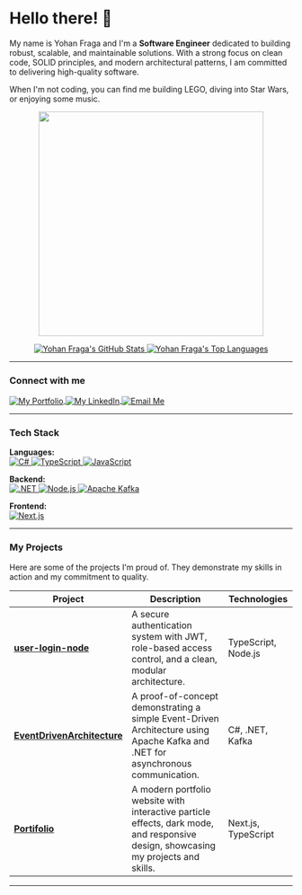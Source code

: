 
# Hello there! 👋

My name is Yohan Fraga and I'm a **Software Engineer** dedicated to building robust, scalable, and maintainable solutions. With a strong focus on clean code, SOLID principles, and modern architectural patterns, I am committed to delivering high-quality software.

When I'm not coding, you can find me building LEGO, diving into Star Wars, or enjoying some music.

<p align="center">
  <img src="https://media.giphy.com/media/v1.Y2lkPTc5MGI3NjExaDNzeHBxdHV3YWJ1eWFnaG0zdW44Z3p2MG9sMjQ0ZjM1YW44ejhkcCZlcD12MV9naWZzX3NlYXJjaCZjdD1n/mP47tgdWChow8/giphy.gif" width="400" />
</p>

<p align="center">
  <a href="https://github.com/yohanfraga">
    <img src="https://github-readme-stats.vercel.app/api?username=yohanfraga&show_icons=true&theme=dracula&include_all_commits=true&count_private=true" alt="Yohan Fraga's GitHub Stats" />
  </a>
  <a href="https://github.com/yohanfraga">
    <img src="https://github-readme-stats.vercel.app/api/top-langs/?username=yohanfraga&langs_count=3&theme=dracula" alt="Yohan Fraga's Top Languages" />
  </a>
</p>

---

### Connect with me

<p align="left">
  <a href="https://v0-typescript-portfolio-site-gamma.vercel.app" target="blank">
    <img align="center" src="https://img.shields.io/badge/Portfolio-000000?style=for-the-badge&logo=About.me&logoColor=white" alt="My Portfolio" />
  </a>
  <a href="https://linkedin.com/in/yohanfraga" target="blank">
    <img align="center" src="https://img.shields.io/badge/LinkedIn-0077B5?style=for-the-badge&logo=linkedin&logoColor=white" alt="My LinkedIn" />
  </a>
  <a href="mailto:yohanfragasantos@gmail.com" target="blank">
    <img align="center" src="https://img.shields.io/badge/Email-D14836?style=for-the-badge&logo=gmail&logoColor=white" alt="Email Me" />
  </a>
</p>

---

### Tech Stack

<p align="left">
  <strong>Languages:</strong><br/>
  <a href="https://learn.microsoft.com/en-us/dotnet/csharp/" target="_blank">
    <img src="https://img.shields.io/badge/C%23-239120?style=for-the-badge&logo=c-sharp&logoColor=white" alt="C#"/>
  </a>
  <a href="https://www.typescriptlang.org/" target="_blank">
    <img src="https://img.shields.io/badge/TypeScript-3178C6?style=for-the-badge&logo=typescript&logoColor=white" alt="TypeScript"/>
  </a>
  <a href="https://developer.mozilla.org/en-US/docs/Web/JavaScript" target="_blank">
    <img src="https://img.shields.io/badge/JavaScript-F7DF1E?style=for-the-badge&logo=javascript&logoColor=black" alt="JavaScript"/>
  </a>
</p>

<p align="left">
  <strong>Backend:</strong><br/>
  <a href="https://dotnet.microsoft.com/" target="_blank">
    <img src="https://img.shields.io/badge/.NET-512BD4?style=for-the-badge&logo=dotnet&logoColor=white" alt=".NET"/>
  </a>
    <a href="https://nodejs.org" target="_blank">
    <img src="https://img.shields.io/badge/Node.js-339933?style=for-the-badge&logo=nodedotjs&logoColor=white" alt="Node.js"/>
  </a>
  <a href="https://kafka.apache.org/" target="_blank">
    <img src="https://img.shields.io/badge/Apache%20Kafka-231F20?style=for-the-badge&logo=apachekafka&logoColor=white" alt="Apache Kafka"/>
  </a>
</p>

<p align="left">
  <strong>Frontend:</strong><br/>
  <a href="https://nextjs.org/" target="_blank">
    <img src="https://img.shields.io/badge/Next.js-000000?style=for-the-badge&logo=nextdotjs&logoColor=white" alt="Next.js"/>
  </a>
</p>

---

### My Projects

Here are some of the projects I'm proud of. They demonstrate my skills in action and my commitment to quality.

| Project                                             | Description                                                                                                                                                             | Technologies        |
|-----------------------------------------------------|-------------------------------------------------------------------------------------------------------------------------------------------------------------------------|---------------------|
| [**user-login-node**](https://github.com/yohanfraga/user-login-node) | A secure authentication system with JWT, role-based access control, and a clean, modular architecture.                                                                  | TypeScript, Node.js |
| [**EventDrivenArchitecture**](https://github.com/yohanfraga/EventDrivenArchitecture) | A proof-of-concept demonstrating a simple Event-Driven Architecture using Apache Kafka and .NET for asynchronous communication.                                           | C#, .NET, Kafka     |
| [**Portifolio**](https://github.com/yohanfraga/Portifolio) | A modern portfolio website with interactive particle effects, dark mode, and responsive design, showcasing my projects and skills.                                            | Next.js, TypeScript |

--- 
